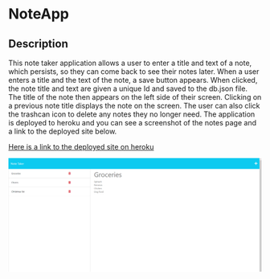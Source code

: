 # NoteApp

## Description
This note taker application allows a user to enter a title and text of a note, which persists, so they can come back to see their notes later. When a user enters a title and the text of the note, a save button appears. When clicked, the note title and text are given a unique Id and saved to the db.json file. The title of the note then appears on the left side of their screen. Clicking on a previous note title displays the note on the screen. The user can also click the trashcan icon to delete any notes they no longer need. The application is deployed to heroku and you can see a screenshot of the notes page and a link to the deployed site below. 


[Here is a link to the deployed site on heroku](https://radiant-ravine-01589-dee562bfc599.herokuapp.com/)

![Here is a screenshot of the site](./img/example.png)
